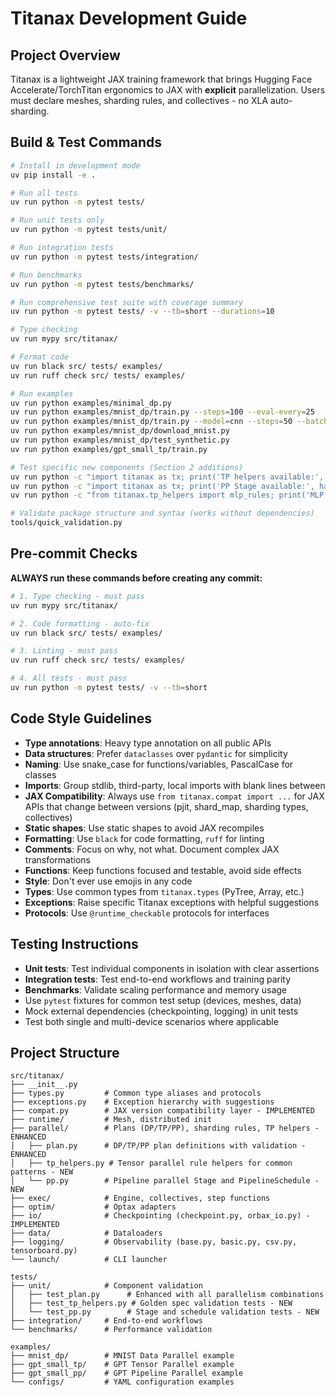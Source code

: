 # Titanax Development Guide

## Project Overview
Titanax is a lightweight JAX training framework that brings Hugging Face Accelerate/TorchTitan ergonomics to JAX with **explicit** parallelization. Users must declare meshes, sharding rules, and collectives - no XLA auto-sharding.


## Build & Test Commands
```bash
# Install in development mode
uv pip install -e .

# Run all tests
uv run python -m pytest tests/

# Run unit tests only
uv run python -m pytest tests/unit/

# Run integration tests
uv run python -m pytest tests/integration/

# Run benchmarks
uv run python -m pytest tests/benchmarks/

# Run comprehensive test suite with coverage summary
uv run python -m pytest tests/ -v --tb=short --durations=10

# Type checking
uv run mypy src/titanax/

# Format code
uv run black src/ tests/ examples/
uv run ruff check src/ tests/ examples/

# Run examples
uv run python examples/minimal_dp.py                                      # 10-line CPU-only example
uv run python examples/mnist_dp/train.py --steps=100 --eval-every=25
uv run python examples/mnist_dp/train.py --model=cnn --steps=50 --batch-size=128
uv run python examples/mnist_dp/download_mnist.py
uv run python examples/mnist_dp/test_synthetic.py
uv run python examples/gpt_small_tp/train.py

# Test specific new components (Section 2 additions)
uv run python -c "import titanax as tx; print('TP helpers available:', hasattr(tx, 'tp_helpers'))"
uv run python -c "import titanax as tx; print('PP Stage available:', hasattr(tx, 'Stage'))"
uv run python -c "from titanax.tp_helpers import mlp_rules; print('MLP rules:', mlp_rules('test', 'model'))"

# Validate package structure and syntax (works without dependencies)
tools/quick_validation.py
```

## Pre-commit Checks
**ALWAYS run these commands before creating any commit:**
```bash
# 1. Type checking - must pass
uv run mypy src/titanax/

# 2. Code formatting - auto-fix
uv run black src/ tests/ examples/

# 3. Linting - must pass  
uv run ruff check src/ tests/ examples/

# 4. All tests - must pass
uv run python -m pytest tests/ -v --tb=short
```

## Code Style Guidelines
- **Type annotations**: Heavy type annotation on all public APIs
- **Data structures**: Prefer `dataclasses` over `pydantic` for simplicity
- **Naming**: Use snake_case for functions/variables, PascalCase for classes
- **Imports**: Group stdlib, third-party, local imports with blank lines between
- **JAX Compatibility**: Always use `from titanax.compat import ...` for JAX APIs that change between versions (pjit, shard_map, sharding types, collectives)
- **Static shapes**: Use static shapes to avoid JAX recompiles
- **Formatting**: Use `black` for code formatting, `ruff` for linting
- **Comments**: Focus on why, not what. Document complex JAX transformations
- **Functions**: Keep functions focused and testable, avoid side effects
- **Style**: Don't ever use emojis in any code
- **Types**: Use common types from `titanax.types` (PyTree, Array, etc.)
- **Exceptions**: Raise specific Titanax exceptions with helpful suggestions
- **Protocols**: Use `@runtime_checkable` protocols for interfaces

## Testing Instructions
- **Unit tests**: Test individual components in isolation with clear assertions
- **Integration tests**: Test end-to-end workflows and training parity
- **Benchmarks**: Validate scaling performance and memory usage
- Use `pytest` fixtures for common test setup (devices, meshes, data)
- Mock external dependencies (checkpointing, logging) in unit tests
- Test both single and multi-device scenarios where applicable

## Project Structure
```
src/titanax/
├── __init__.py
├── types.py         # Common type aliases and protocols
├── exceptions.py    # Exception hierarchy with suggestions  
├── compat.py        # JAX version compatibility layer - IMPLEMENTED
├── runtime/         # Mesh, distributed init
├── parallel/        # Plans (DP/TP/PP), sharding rules, TP helpers - ENHANCED
│   ├── plan.py      # DP/TP/PP plan definitions with validation - ENHANCED
│   ├── tp_helpers.py # Tensor parallel rule helpers for common patterns - NEW
│   └── pp.py        # Pipeline parallel Stage and PipelineSchedule - NEW
├── exec/            # Engine, collectives, step functions
├── optim/           # Optax adapters
├── io/              # Checkpointing (checkpoint.py, orbax_io.py) - IMPLEMENTED
├── data/            # Dataloaders
├── logging/         # Observability (base.py, basic.py, csv.py, tensorboard.py)
└── launch/          # CLI launcher

tests/
├── unit/            # Component validation
│   ├── test_plan.py      # Enhanced with all parallelism combinations
│   ├── test_tp_helpers.py # Golden spec validation tests - NEW 
│   └── test_pp.py        # Stage and schedule validation tests - NEW
├── integration/     # End-to-end workflows
└── benchmarks/      # Performance validation

examples/
├── mnist_dp/        # MNIST Data Parallel example
├── gpt_small_tp/    # GPT Tensor Parallel example
├── gpt_small_pp/    # GPT Pipeline Parallel example
└── configs/         # YAML configuration examples
```
